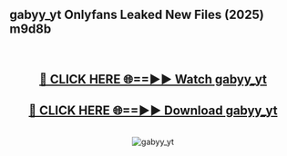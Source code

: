 <h2>gabyy_yt Onlyfans Leaked New Files (2025) m9d8b</h2>
<br>
<div align="center">
<h2><a href="https://mediafiles.top/gabyy_yt&ref=git" rel="nofollow">🔴 CLICK HERE 🌐==►► Watch gabyy_yt</a></h2>
<h2><a href="https://mediafiles.top/gabyy_yt&ref=git" rel="nofollow">🔴 CLICK HERE 🌐==►► Download gabyy_yt</a></h2>
<br>
<a href="https://mediafiles.top/gabyy_yt&ref=git" rel="nofollow" data-target="animated-image.originalLink"><img src="https://i.ibb.co.com/xMMVF88/686577567.gif" alt="gabyy_yt" style="max-width: 100%; display: inline-block;" data-target="animated-image.originalImage"></a>
</div>
<br>
<br>